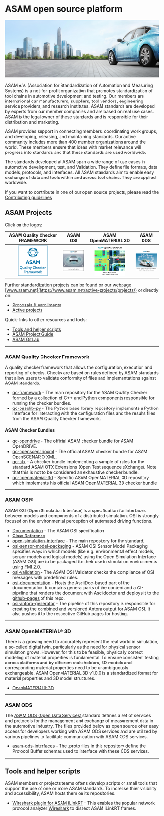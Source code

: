 # ASAM open source platform
[![tp header](/doc/img/Asam_Background_1.jpg)](http://www.asam.net/)

ASAM e.V. (Association for Standardization of Automation and Measuring Systems) is a not-for-profit organization that promotes standardization of tool chains in automotive development and testing. Our members are international car manufacturers, suppliers, tool vendors, engineering service providers, and research institutes. ASAM standards are developed by experts from our member companies and are based on real use cases. ASAM is the legal owner of these standards and is responsible for their distribution and marketing.

ASAM provides support in connecting members, coordinating work groups, and developing, releasing, and maintaining standards. Our active community includes more than 400 member organizations around the world. These members ensure that ideas with market relevance will progress into standards and that these standards are used worldwide. 

The standards developed at ASAM span a wide range of use cases in automotive development, test, and Validation. They define file formats, data models, protocols, and interfaces. All ASAM standards aim to enable easy exchange of data and tools within and across tool chains. They are applied worldwide.

If you want to contribute in one of our open source projects, please read the [Contributing guidelines](https://github.com/asam-ev/.github/blob/main/profile/CONTRIBUTING.md) 

## ASAM Projects

Click on the logos:

| ASAM Quality Checker FRAMEWORK | ASAM OSI            | ASAM OpenMATERIAL 3D     | ASAM ODS |
|:----------------------------:|:---------------------:|:------------------------:|:------------------------:|
| [<img src="/doc/img/QC_official.png" width="100" />](https://github.com/asam-ev/qc-framework) | [<img src="/doc/img/OSI.jpg" width="100" />](https://github.com/OpenSimulationInterface/open-simulation-interface) | [<img src="/doc/img/OpenMATERIAL_official.jfif" width="100" />](https://github.com/asam-ev/OpenMATERIAL) | [<img src="/doc/img/ODS_official.jfif" width="100" />](https://github.com/asam-ev/ASAM-ODS-Interfaces) |

Further standardization projects can be found on our webpage [www.asam.net](https://www.asam.net/active-projects/projects/) or directly on:
- [Proposals & enrollments](https://www.asam.net/active-projects/proposals/)
- [Active projects](https://www.asam.net/active-projects/projects/ )

Quick-links to other resources and tools:
- [Tools and helper scripts](#tools-and-helper-scripts)
- [ASAM Project Guide](https://asam-ev.github.io/asam-project-guide/asamprojectguide/latest/index.html)
- [ASAM GitLab](https://code.asam.net/simulation/openx)

---

### ASAM Quality Checker Framework

A quality checker framework that allows the configuration, execution and reporting of checks. Checks are based on rules defined by ASAM standards that allow users to validate conformity of files and implementations against ASAM standards.

- [qc-framework](https://github.com/asam-ev/qc-framework) - The main repository for the ASAM Quality Checker formed by a collection of C++ and Python components responsible for running the checker bundles.
- [qc-baselib-py](https://github.com/asam-ev/qc-baselib-py) - The Python base library repository implements a Python interface for interacting with the configuration files and the results files from the ASAM Quality Checker framework.

#### ASAM Checker Bundles
- [qc-opendrive](https://github.com/asam-ev/qc-opendrive) - The official ASAM checker bundle for ASAM OpenDRIVE.
- [qc-openscenarioxml](https://github.com/asam-ev/qc-openscenarioxml) - The official ASAM checker bundle for ASAM OpenSCENARIO XML.
- [qc-otx](https://github.com/asam-ev/qc-otx) - A checker bundle implementing a sample of rules for the standard ASAM OTX Extensions (Open Test sequence eXchange). Note that this is not to be considered an exhaustive checker bundle.
- [qc-openmaterial-3d](https://github.com/asam-ev/qc-openmaterial-3d/tree/develop) - Specific ASAM OpenMATERIAL 3D repository which implements his official ASAM OpenMATERIAL 3D checker bundle

---

### ASAM OSI®
ASAM OSI (Open Simulation Interface) is a specification for interfaces between models and components of a distributed simulation. OSI is strongly focused on the environmental perception of automated driving functions.

- [Documentation](https://opensimulationinterface.github.io/osi-antora-generator/asamosi/latest/specification/index.html) - The ASAM OSI specification
- [Class Reference](https://opensimulationinterface.github.io/osi-antora-generator/asamosi/latest/gen/annotated.html)
- [open-simulation-interface](https://github.com/OpenSimulationInterface/open-simulation-interface) - The main repository for the standard.
- [osi-sensor-model-packaging](https://github.com/OpenSimulationInterface/osi-sensor-model-packaging) - ASAM OSI Sensor Model Packaging specifies ways in which models (like e.g. environmental effect models, sensor models and logical models) using the Open Simulation Interface (ASAM OSI) are to be packaged for their use in simulation environments using [FMI 2.0](https://report.asam.net/fmi-functional-mock-up-interface).
- [osi-validation](https://github.com/OpenSimulationInterface/osi-validation) - The ASAM OSI Validator checks the compliance of OSI messages with predefined rules.
- [osi-documentation](https://github.com/OpenSimulationInterface/osi-documentation) - Hosts the AsciiDoc-based part of the documentation. It contains general parts of the content and a CI-pipeline that renders the document with Asciidoctor and deploys it to the [github-pages](https://github.com/OpenSimulationInterface/osi-documentation/deployments/github-pages) of this repo.
- [osi-antora-generator](https://github.com/OpenSimulationInterface/osi-antora-generator) - The pipeline of this repository is responsible for creating the combined and versioned Antora output for ASAM OSI. It also pushes it to the respective GitHub pages for hosting.

---

### ASAM OpenMATERIAL® 3D

There is a growing need to accurately represent the real world in simulation, a so-called digital twin, particularly as the need for physical sensor simulation grows. However, for this to be feasible, physically correct modeling of material properties is fundamental. To ensure consistent testing across platforms and by different stakeholders, 3D models and corresponding material properties need to be unambiguously exchangeable. ASAM OpenMATERIAL 3D v1.0.0 is a standardized format for material properties and 3D model structures.   

- [OpenMATERIAL® 3D](https://github.com/asam-ev/OpenMATERIAL)

---

### ASAM ODS

The [ASAM ODS (Open Data Services)](https://www.asam.net/standards/detail/ods/) standard defines a set of services and protocols for the management and exchange of measurement data in the automotive industry. The files provided below as open source offer easy access for developers working with ASAM ODS services and are utilized by various pipelines to facilitate communication with ASAM ODS services.

- [asam-ods-interfaces](https://github.com/asam-ev/ASAM-ODS-Interfaces) - The .proto files in this repository define the Protocol Buffer schemas used to interface with these ODS services.

---

## Tools and helper scripts

ASAM members or projects teams oftens develop scripts or small tools that support the use of one or more ASAM standards. To increase thier visibility and accessibility, ASAM hosts them on its repositories.

- [Wireshark plugin for ASAM iLinkRT](https://github.com/asam-ev/Wireshark-iLinkRT) - This enables the popular network protocol analyzer [Wireshark](https://www.wireshark.org/) to dissect ASAM iLinkRT frames. 


